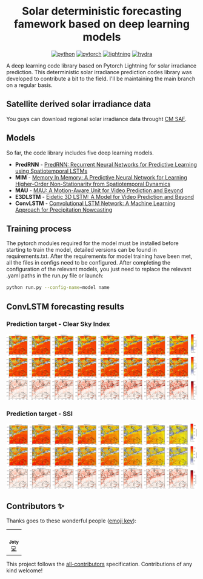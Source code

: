 
<div align="center">

# **Solar deterministic forecasting famework based on deep learning models**
[![python](https://img.shields.io/badge/-Python_3.8_%7C_3.9_%7C_3.10-blue?logo=python&logoColor=white)](https://github.com/pre-commit/pre-commit)
[![pytorch](https://img.shields.io/badge/PyTorch_1.3+-ee4c2c?logo=pytorch&logoColor=white)](https://pytorch.org/get-started/locally/)
[![lightning](https://img.shields.io/badge/-Lightning_2.0+-792ee5?logo=pytorchlightning&logoColor=white)](https://pytorchlightning.ai/)
[![hydra](https://img.shields.io/badge/Config-Hydra_1.2-89b8cd)](https://hydra.cc/) 
</div>

A deep learning code library based on Pytorch Lightning for solar irradiance prediction.
This deterministic solar irradiance prediction codes library was developed to contribute a bit to the field. I'll be maintaining the main branch on a regular basis.
## Satellite derived solar irradiance data
You guys can download regional solar irradiance data throught [CM SAF](https://wui.cmsaf.eu/safira/action/viewProduktSearch).

## Models
So far, the code library includes five deep learning models.
-  **PredRNN** - [PredRNN: Recurrent Neural Networks for Predictive Learning using Spatiotemporal LSTMs](https://papers.nips.cc/paper_files/paper/2017/file/e5f6ad6ce374177eef023bf5d0c018b6-Paper.pdf)
-  **MIM** - [Memory In Memory: A Predictive Neural Network for Learning Higher-Order Non-Stationarity from Spatiotemporal Dynamics](https://arxiv.org/pdf/1811.07490)
-  **MAU** - [MAU: A Motion-Aware Unit for Video Prediction and Beyond](https://proceedings.neurips.cc/paper_files/paper/2021/file/e25cfa90f04351958216f97e3efdabe9-Paper.pdf)
-  **E3DLSTM** - [Eidetic 3D LSTM: A Model for Video Prediction and Beyond](https://openreview.net/pdf?id=B1lKS2AqtX)
-  **ConvLSTM** - [Convolutional LSTM Network: A Machine Learning Approach for Precipitation Nowcasting](https://arxiv.org/abs/1506.04214)

## Training process
The pytorch modules required for the model must be installed before starting to train the model, detailed versions can be found in requirements.txt. After the requirements for model training have been met, all the files in configs need to be configured.
After completing the configuration of the relevant models, you just need to replace the relevant .yaml paths in the run.py file or launch:
```bash
python run.py --config-name=model name
```
## ConvLSTM forecasting results 
### Prediction target - Clear Sky Index
<div align="center">
<img src="fig/convlstm.jpg" width="800">
</div>

### Prediction target - SSI
<div align="center">
<img src="fig/SSI.jpg" width="800">
</div>

## Contributors ✨

Thanks goes to these wonderful people ([emoji key](https://allcontributors.org/docs/en/emoji-key)):

<!-- ALL-CONTRIBUTORS-LIST:START - Do not remove or modify this section -->
<!-- prettier-ignore-start -->
<!-- markdownlint-disable -->
<table>
  <tbody>
    <tr>
      <td align="center"><a href="https://jotyjt.github.io/"><img src="https://avatars.githubusercontent.com/u/158015348?v=4?s=100" width="100px;" alt=""/><br /><sub><b>Joty</b></sub></a><br /><a href="JOTYtao" title="Code">💻</a></td>
    </tr>
  </tbody>
</table>

<!-- markdownlint-restore -->
<!-- prettier-ignore-end -->

<!-- ALL-CONTRIBUTORS-LIST:END -->

This project follows the [all-contributors](https://github.com/all-contributors/all-contributors) specification. Contributions of any kind welcome!
